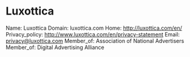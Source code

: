 
# Luxottica

Name: Luxottica
Domain: luxottica.com
Home: http://luxottica.com/en/
Privacy_policy: http://www.luxottica.com/en/privacy-statement
Email: privacy@luxottica.com
Member_of: Association of National Advertisers
Member_of: Digital Advertising Alliance

